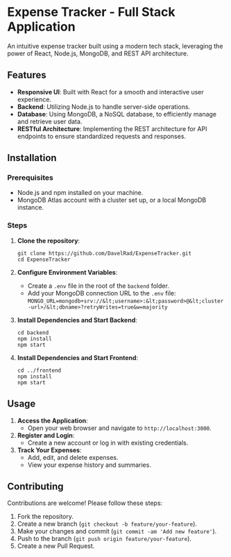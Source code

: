 # **Expense Tracker - Full Stack Application**

An intuitive expense tracker built using a modern tech stack, leveraging the power of React, Node.js, MongoDB, and REST API architecture.


## **Features**



* **Responsive UI**: Built with React for a smooth and interactive user experience.
* **Backend**: Utilizing Node.js to handle server-side operations.
* **Database**: Using MongoDB, a NoSQL database, to efficiently manage and retrieve user data.
* **RESTful Architecture**: Implementing the REST architecture for API endpoints to ensure standardized requests and responses.


## **Installation**


### **Prerequisites**



* Node.js and npm installed on your machine.
* MongoDB Atlas account with a cluster set up, or a local MongoDB instance.


### **Steps**



1. **Clone the repository**: 

    ```
    git clone https://github.com/DavelRad/ExpenseTracker.git
    cd ExpenseTracker
    ```


2. **Configure Environment Variables**:
    * Create a `.env` file in the root of the `backend` folder.
    * Add your MongoDB connection URL to the `.env` file: 
`MONGO_URL=mongodb+srv://&lt;username>:&lt;password>@&lt;cluster-url>/&lt;dbname>?retryWrites=true&w=majority`
3. **Install Dependencies and Start Backend**: 


    ```
    cd backend
    npm install
    npm start
    ```


4. **Install Dependencies and Start Frontend**: 


    ```
    cd ../frontend
    npm install
    npm start

    ```



## **Usage**



1. **Access the Application**:
    * Open your web browser and navigate to `http://localhost:3000`.
2. **Register and Login**:
    * Create a new account or log in with existing credentials.
3. **Track Your Expenses**:
    * Add, edit, and delete expenses.
    * View your expense history and summaries.


## **Contributing**

Contributions are welcome! Please follow these steps:



1. Fork the repository.
2. Create a new branch (`git checkout -b feature/your-feature`).
3. Make your changes and commit (`git commit -am 'Add new feature'`).
4. Push to the branch (`git push origin feature/your-feature`).
5. Create a new Pull Request.
